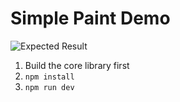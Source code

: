 # Simple Paint Demo

![Expected Result](./hello-react-canvaskit.png)

1. Build the core library first
2. `npm install`
3. `npm run dev`
